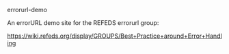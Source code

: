 errorurl-demo


An errorURL demo site for the REFEDS errorurl group:

https://wiki.refeds.org/display/GROUPS/Best+Practice+around+Error+Handling

